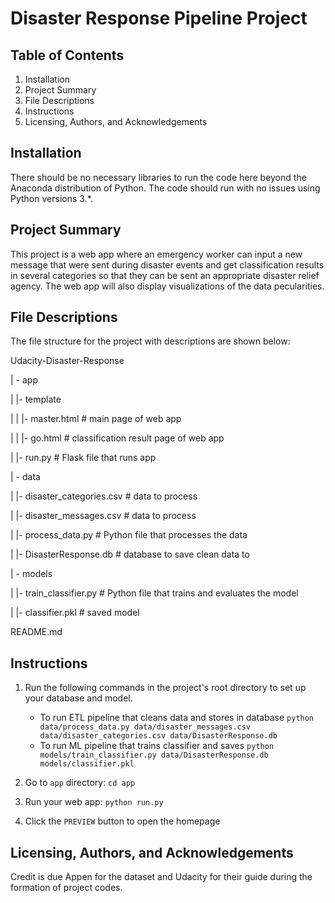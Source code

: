 
# Disaster Response Pipeline Project

## Table of Contents
1. Installation
2. Project Summary
3. File Descriptions
4. Instructions
5. Licensing, Authors, and Acknowledgements

## Installation
There should be no necessary libraries to run the code here beyond the Anaconda distribution of Python. The code should run with no issues using Python versions 3.*.

## Project Summary
This project is a web app where an emergency worker can input a new message that were sent during disaster events and get classification results in several categories so that they can be sent an appropriate disaster relief agency. The web app will also display visualizations of the data pecularities. 

## File Descriptions
The file structure for the project with descriptions are shown below:

Udacity-Disaster-Response

| - app

| |- template

| | |- master.html # main page of web app

| | |- go.html # classification result page of web app

| |- run.py # Flask file that runs app

| - data

| |- disaster_categories.csv # data to process

| |- disaster_messages.csv # data to process

| |- process_data.py # Python file that processes the data

| |- DisasterResponse.db # database to save clean data to

| - models

| |- train_classifier.py # Python file that trains and evaluates the model

| |- classifier.pkl # saved model

README.md

## Instructions
1. Run the following commands in the project's root directory to set up your database and model.

    - To run ETL pipeline that cleans data and stores in database
        `python data/process_data.py data/disaster_messages.csv data/disaster_categories.csv data/DisasterResponse.db`
    - To run ML pipeline that trains classifier and saves
        `python models/train_classifier.py data/DisasterResponse.db models/classifier.pkl`

2. Go to `app` directory: `cd app`

3. Run your web app: `python run.py`

4. Click the `PREVIEW` button to open the homepage

## Licensing, Authors, and Acknowledgements
Credit is due Appen for the dataset and Udacity for their guide during the formation of project codes.
